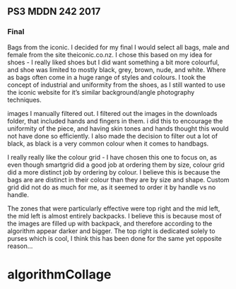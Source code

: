 ## PS3 MDDN 242 2017

### Final

Bags from the iconic. I decided for my final I would select all bags, male and female from the site theiconic.co.nz. I chose this based on my idea for shoes - I really liked shoes but I did want something a bit more colourful, and shoe was limited to mostly black, grey, brown, nude, and white. Where as bags often come in a huge range of styles and colours. I took the concept of industrial and uniformity from the shoes, as I still wanted to use the iconic website for it’s similar background/angle photography techniques. 

images I manually filtered out. I filtered out the images in the downloads folder, that included hands and fingers in them. i did this to encourage the uniformity of the piece, and having skin tones and hands thought this would not have done so efficiently. I also made the decision to filter out a lot of black, as black is a very common colour when it comes to handbags.

I really really like the colour grid - I have chosen this one to focus on, as even though smartgrid did a good job at ordering them by size, colour grid did a more distinct job by ordering by colour. I believe this is because the bags are are distinct in their colour than they are by size and shape. Custom grid did not do as much for me, as it seemed to order it by handle vs no handle.

The zones that were particularly effective were top right and the mid left, the mid left is almost entirely backpacks. I believe this is because most of the images are filled up with backpack, and therefore according to the algorithm appear darker and bigger. The top right is dedicated solely to purses which is cool, I think this has been done for the same yet opposite reason...
# algorithmCollage
